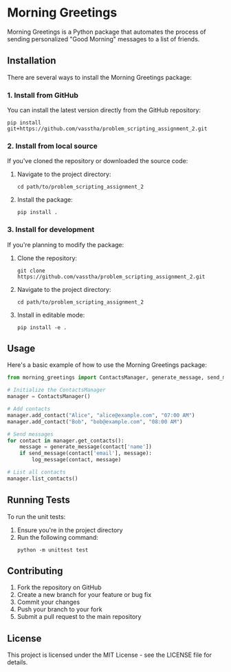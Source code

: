 # Morning Greetings

Morning Greetings is a Python package that automates the process of sending personalized "Good Morning" messages to a list of friends.

## Installation

There are several ways to install the Morning Greetings package:

### 1. Install from GitHub

You can install the latest version directly from the GitHub repository:

```
pip install git+https://github.com/vasstha/problem_scripting_assignment_2.git
```


### 2. Install from local source

If you've cloned the repository or downloaded the source code:

1. Navigate to the project directory:
   ```
   cd path/to/problem_scripting_assignment_2
   ```
2. Install the package:
   ```
   pip install .
   ```

### 3. Install for development

If you're planning to modify the package:

1. Clone the repository:
   ```
   git clone https://github.com/vasstha/problem_scripting_assignment_2.git
   ```
2. Navigate to the project directory:
   ```
   cd path/to/problem_scripting_assignment_2
   ```
3. Install in editable mode:
   ```
   pip install -e .
   ```

## Usage

Here's a basic example of how to use the Morning Greetings package:

```python
from morning_greetings import ContactsManager, generate_message, send_message, log_message

# Initialize the ContactsManager
manager = ContactsManager()

# Add contacts
manager.add_contact("Alice", "alice@example.com", "07:00 AM")
manager.add_contact("Bob", "bob@example.com", "08:00 AM")

# Send messages
for contact in manager.get_contacts():
    message = generate_message(contact['name'])
    if send_message(contact['email'], message):
        log_message(contact, message)

# List all contacts
manager.list_contacts()
```

## Running Tests

To run the unit tests:

1. Ensure you're in the project directory
2. Run the following command:
   ```
   python -m unittest test
   ```

## Contributing

1. Fork the repository on GitHub
2. Create a new branch for your feature or bug fix
3. Commit your changes
4. Push your branch to your fork
5. Submit a pull request to the main repository

## License

This project is licensed under the MIT License - see the LICENSE file for details.
